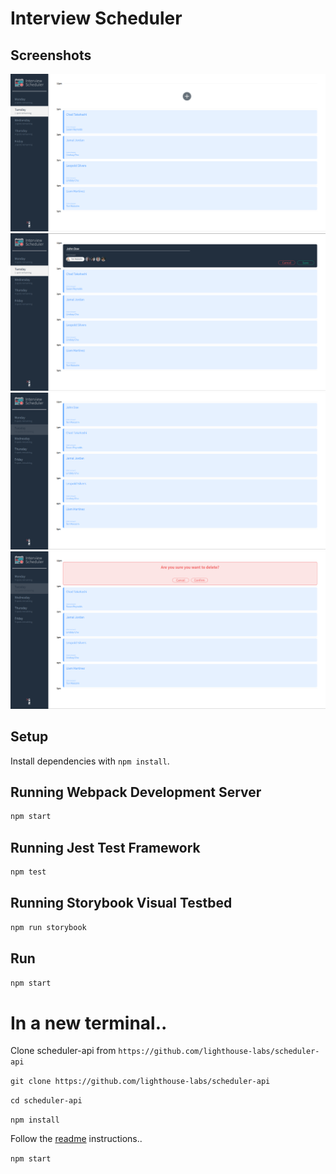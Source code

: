 # Interview Scheduler

## Screenshots
![](docs/1.png)
![](docs/2.png)
![](docs/3.png)
![](docs/4.png)

## Setup

Install dependencies with `npm install`.

## Running Webpack Development Server

```sh
npm start
```

## Running Jest Test Framework

```sh
npm test
```

## Running Storybook Visual Testbed

```sh
npm run storybook
```

## Run

`npm start`

# In a new terminal..

Clone scheduler-api from `https://github.com/lighthouse-labs/scheduler-api`

`git clone https://github.com/lighthouse-labs/scheduler-api`

`cd scheduler-api`

`npm install`

Follow the [readme](https://github.com/lighthouse-labs/scheduler-api/blob/master/README.md) instructions..

`npm start`
